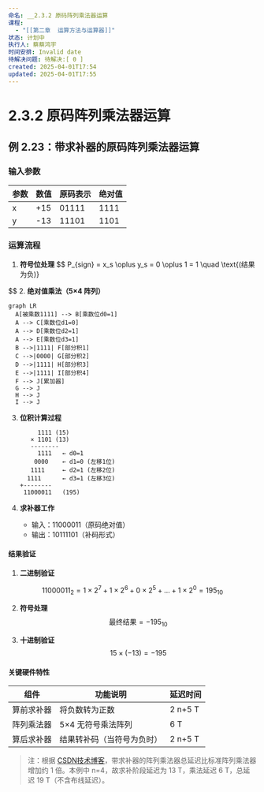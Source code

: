 ```yaml
---
命名: __2.3.2 原码阵列乘法器运算
课程:
  - "[[第二章  运算方法与运算器]]"
状态: 计划中
执行人: 蔡蔡鸿宇
时间安排: Invalid date
待解决问题: 待解决:[ 0 ]
created: 2025-04-01T17:54
updated: 2025-04-01T17:55
---
```


# 2.3.2 原码阵列乘法器运算

## 例 2.23：带求补器的原码阵列乘法器运算

### 输入参数
| 参数 | 数值 | 原码表示 | 绝对值 |
|------|------|----------|--------|
| x    | +15  | 01111    | 1111   |
| y    | -13  | 11101    | 1101   |

### 运算流程
1. **符号位处理**
   $$
   P_{sign} = x_s \oplus y_s = 0 \oplus 1 = 1 \quad \text{(结果为负)}
   
$$
2. **绝对值乘法（5×4 阵列）**
   ```mermaid
   graph LR
     A[被乘数1111] --> B[乘数位d0=1]
     A --> C[乘数位d1=0]
     A --> D[乘数位d2=1]
     A --> E[乘数位d3=1]
     B -->|1111| F[部分积1]
     C -->|0000| G[部分积2]
     D -->|1111| H[部分积3]
     E -->|1111| I[部分积4]
     F --> J[累加器]
     G --> J
     H --> J
     I --> J
   ```

3. **位积计算过程**
   ```
        1111 (15)
      × 1101 (13)
      --------
        1111   ← d0=1
       0000    ← d1=0 (左移1位)
      1111     ← d2=1 (左移2位)
     1111      ← d3=1 (左移3位)
   +--------
    11000011   (195)
   ```

4. **求补器工作**
   - 输入：11000011（原码绝对值）
   - 输出：10111101（补码形式）

#### 结果验证
1. **二进制验证**
   
$$ 11000011_2 = 1×2^7 + 1×2^6 + 0×2^5 + ... + 1×2^0 = 195_{10} 
$$

2. **符号处理**
   $$
 \text{最终结果} = -195_{10} $$

3. **十进制验证**
   $$ 15 × (-13) = -195 
$$

#### 关键硬件特性
| 组件          | 功能说明                          | 延迟时间 |
|---------------|-----------------------------------|----------|
| 算前求补器    | 将负数转为正数                    | 2 n+5 T    |
| 阵列乘法器    | 5×4 无符号乘法阵列                 | 6 T       |
| 算后求补器    | 结果转补码（当符号为负时）        | 2 n+5 T    |

> 注：根据 [CSDN技术博客](https://blog.csdn.net/Helowr/article/details/144871291)，带求补器的阵列乘法器总延迟比标准阵列乘法器增加约 1 倍。本例中 n=4，故求补阶段延迟为 13 T，乘法延迟 6 T，总延迟 19 T（不含布线延迟）。